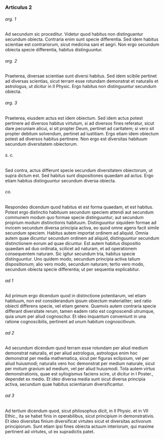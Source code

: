 ### Articulus 2

###### arg. 1
Ad secundum sic proceditur. Videtur quod habitus non distinguantur secundum obiecta. Contraria enim sunt specie differentia. Sed idem habitus scientiae est contrariorum, sicut medicina sani et aegri. Non ergo secundum obiecta specie differentia, habitus distinguuntur.

###### arg. 2
Praeterea, diversae scientiae sunt diversi habitus. Sed idem scibile pertinet ad diversas scientias, sicut terram esse rotundam demonstrat et naturalis et astrologus, ut dicitur in II Physic. Ergo habitus non distinguuntur secundum obiecta.

###### arg. 3
Praeterea, eiusdem actus est idem obiectum. Sed idem actus potest pertinere ad diversos habitus virtutum, si ad diversos fines referatur, sicut dare pecuniam alicui, si sit propter Deum, pertinet ad caritatem; si vero sit propter debitum solvendum, pertinet ad iustitiam. Ergo etiam idem obiectum potest ad diversos habitus pertinere. Non ergo est diversitas habituum secundum diversitatem obiectorum.

###### s. c.
Sed contra, actus differunt specie secundum diversitatem obiectorum, ut supra dictum est. Sed habitus sunt dispositiones quaedam ad actus. Ergo etiam habitus distinguuntur secundum diversa obiecta.

###### co.
Respondeo dicendum quod habitus et est forma quaedam, et est habitus. Potest ergo distinctio habituum secundum speciem attendi aut secundum communem modum quo formae specie distinguuntur; aut secundum proprium modum distinctionis habituum. Distinguuntur siquidem formae ad invicem secundum diversa principia activa, eo quod omne agens facit simile secundum speciem. Habitus autem importat ordinem ad aliquid. Omnia autem quae dicuntur secundum ordinem ad aliquid, distinguuntur secundum distinctionem eorum ad quae dicuntur. Est autem habitus dispositio quaedam ad duo ordinata, scilicet ad naturam, et ad operationem consequentem naturam. Sic igitur secundum tria, habitus specie distinguuntur. Uno quidem modo, secundum principia activa talium dispositionum; alio vero modo, secundum naturam; tertio vero modo, secundum obiecta specie differentia; ut per sequentia explicabitur.

###### ad 1
Ad primum ergo dicendum quod in distinctione potentiarum, vel etiam habituum, non est considerandum ipsum obiectum materialiter; sed ratio obiecti differens specie, vel etiam genere. Quamvis autem contraria specie differant diversitate rerum, tamen eadem ratio est cognoscendi utrumque, quia unum per aliud cognoscitur. Et ideo inquantum conveniunt in una ratione cognoscibilis, pertinent ad unum habitum cognoscitivum.

###### ad 2
Ad secundum dicendum quod terram esse rotundam per aliud medium demonstrat naturalis, et per aliud astrologus, astrologus enim hoc demonstrat per media mathematica, sicut per figuras eclipsium, vel per aliud huiusmodi; naturalis vero hoc demonstrat per medium naturale, sicut per motum gravium ad medium, vel per aliud huiusmodi. Tota autem virtus demonstrationis, quae est syllogismus faciens scire, ut dicitur in I Poster., dependet ex medio. Et ideo diversa media sunt sicut diversa principia activa, secundum quae habitus scientiarum diversificantur.

###### ad 3
Ad tertium dicendum quod, sicut philosophus dicit, in II Physic. et in VII Ethic., ita se habet finis in operabilibus, sicut principium in demonstrativis. Et ideo diversitas finium diversificat virtutes sicut et diversitas activorum principiorum. Sunt etiam ipsi fines obiecta actuum interiorum, qui maxime pertinent ad virtutes, ut ex supradictis patet.

